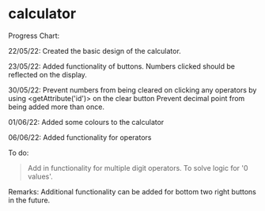 # calculator

Progress Chart:

22/05/22:
Created the basic design of the calculator.

23/05/22:
Added functionality of buttons. Numbers clicked should be reflected on the display.

30/05/22:
Prevent numbers from being cleared on clicking any operators by using <getAttribute('id')> on the clear button
Prevent decimal point from being added more than once.

01/06/22:
Added some colours to the calculator

06/06/22:
Added functionality for operators

To do:
> Add in functionality for multiple digit operators. To solve logic for '0 values'.

Remarks:
Additional functionality can be added for bottom two right buttons in the future.